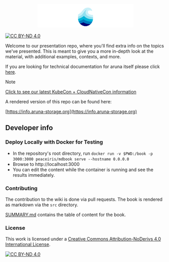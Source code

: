 <p align=center>
<img width=300 src="./assets/aruna_white_font.png" alt="Aruna logo">
</p>

[![CC BY-ND 4.0][cc-by-nd-shield]][cc-by-nd]

Welcome to our presentation repo, where you'll find extra info on the topics we've presented. This is meant to give you a more in-depth look at the material, with additional examples, contexts, and more.

If you are looking for technical documentation for aruna itself please click [here](https://arunastorage.github.io/documentation/v2.0.x/).


> [!NOTE]
> [Click to see our latest KubeCon + CloudNativeCon information](./k8s_mortality.md)

A rendered version of this repo can be found here: 

[https://info.aruna-storage.org](https://info.aruna-storage.org)

## Developer info

### Deploy Locally with Docker for Testing

* In the repository's root directory, run `docker run -v $PWD:/book -p 3000:3000 peaceiris/mdbook serve --hostname 0.0.0.0`
* Browse to http://localhost:3000
* You can edit the content while the container is running and see the results immediately.


### Contributing

The contribution to the wiki is done via pull requests. The book is rendered as markdown via the `src` directory.

[SUMMARY.md](./src/SUMMARY.md) contains the table of content for the book.

### License

This work is licensed under a
[Creative Commons Attribution-NoDerivs 4.0 International License][cc-by-nd].

[![CC BY-ND 4.0][cc-by-nd-image]][cc-by-nd]

[cc-by-nd]: https://creativecommons.org/licenses/by-nd/4.0/
[cc-by-nd-image]: https://licensebuttons.net/l/by-nd/4.0/88x31.png
[cc-by-nd-shield]: https://img.shields.io/badge/License-CC%20BY--ND%204.0-lightgrey.svg
